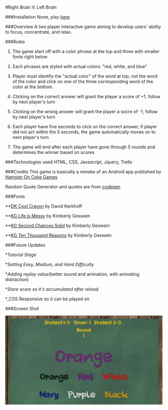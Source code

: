 #Right Brain V. Left Brain

###Installation
None, play [here](http://zkao04.github.io/Project-1/)

###Overview
A two player interactive game aiming to develop users' ability to focus, concentrate, and relax.

###Rules
1. The game start off with a color phrase at the top and three with smaller fonts right below

2. Each phrases are styled with actual colors: "red, white, and blue"

3. Player must identify the "actual color" of the word at top, not the word of the color and click on one of the three corresponding word of the color at the bottom.

4. Clicking on the correct answer will grant the player a score of +1, follow by next player's turn

5. Clicking on the wrong answer will grant the player a socre of -1, follow by next player's turn

6. Each player have five seconds to click on the correct answer, if player did not act within the 5 seconds, the game automatically moves on to next player's turn 

7. The game will end after each player have gone through 5 rounds and determines the winner based on scores

###Technologies used
HTML, CSS, Javascript, Jquery, Trello

###Credits
This game is basically a remake of an Android app published by [Hamster On Coke Games](http://hamsteroncoke.com/press/)

Random Quote Generator and quotes are from 
[codepen](http://codepen.io/kkoutoup/pen/zxmGLE)


###Fonts

**[DK Cool Crayon](http://www.fontspace.com/category/chalkboard) by David Kerkhoff
	

**[KG Life is Messy](http://www.fontspace.com/category/chalkboard) by Kimberly Geswein
	
	
**[KG Second Chances Solid](ttp://www.fontspace.com/category/chalkboard) by Kimberly Geswein
	
	
**[KG Ten Thousand Reasons](http://www.fontspace.com/category/chalkboard) by Kimberly Geswein
	
	
	
	
###Future Updates

*_Tutorial Stage_

*_Setting Easy, Medium, and Hard Difficulty_

*_Adding replay value_(better sound and animation, with animating distraction)

*_Store score so it's accumulated after reload_

*_CSS Responsive so it can be played on 


###Screen Shot

![Focus Screen Shot](images/Screen_shot.jpg)







